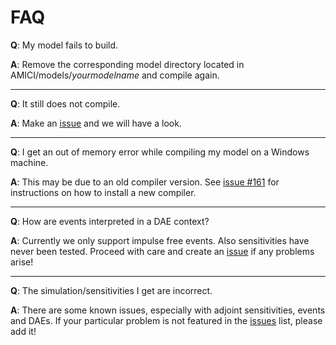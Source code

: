 # FAQ

__Q__: My model fails to build.

__A__: Remove the corresponding model directory located in AMICI/models/*yourmodelname* and compile again.

---

__Q__: It still does not compile.

__A__: Make an [issue](https://github.com/ICB-DCM/AMICI/issues) and we will have a look.

---

__Q__: I get an out of memory error while compiling my model on a Windows machine.

__A__: This may be due to an old compiler version. See [issue #161](https://github.com/ICB-DCM/AMICI/issues/161) for instructions on how to install a new compiler.

---

__Q__: How are events interpreted in a DAE context?

__A__: Currently we only support impulse free events. Also sensitivities have never been tested. Proceed with care and create an [issue](https://github.com/ICB-DCM/AMICI/issues) if any problems arise!

---

__Q__: The simulation/sensitivities I get are incorrect.

__A__: There are some known issues, especially with adjoint sensitivities, events and DAEs. If your particular problem is not featured in the [issues](https://github.com/ICB-DCM/AMICI/issues) list, please add it!


